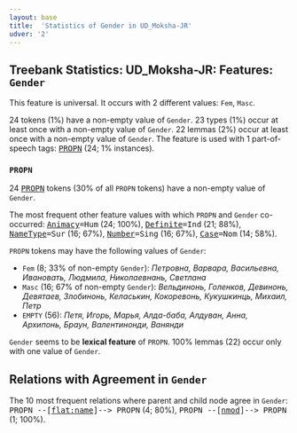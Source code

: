 ```yaml
---
layout: base
title:  'Statistics of Gender in UD_Moksha-JR'
udver: '2'
---
```


## Treebank Statistics: UD_Moksha-JR: Features: `Gender`

This feature is universal.
It occurs with 2 different values: `Fem`, `Masc`.

24 tokens (1%) have a non-empty value of `Gender`.
23 types (1%) occur at least once with a non-empty value of `Gender`.
22 lemmas (2%) occur at least once with a non-empty value of `Gender`.
The feature is used with 1 part-of-speech tags: <tt><a href="mdf_jr-pos-PROPN.html">PROPN</a></tt> (24; 1% instances).

### `PROPN`

24 <tt><a href="mdf_jr-pos-PROPN.html">PROPN</a></tt> tokens (30% of all `PROPN` tokens) have a non-empty value of `Gender`.

The most frequent other feature values with which `PROPN` and `Gender` co-occurred: <tt><a href="mdf_jr-feat-Animacy.html">Animacy</a></tt><tt>=Hum</tt> (24; 100%), <tt><a href="mdf_jr-feat-Definite.html">Definite</a></tt><tt>=Ind</tt> (21; 88%), <tt><a href="mdf_jr-feat-NameType.html">NameType</a></tt><tt>=Sur</tt> (16; 67%), <tt><a href="mdf_jr-feat-Number.html">Number</a></tt><tt>=Sing</tt> (16; 67%), <tt><a href="mdf_jr-feat-Case.html">Case</a></tt><tt>=Nom</tt> (14; 58%).

`PROPN` tokens may have the following values of `Gender`:

* `Fem` (8; 33% of non-empty `Gender`): <em>Петровна, Варвара, Васильевна, Ивановать, Людмила, Николаевнань, Светлана</em>
* `Masc` (16; 67% of non-empty `Gender`): <em>Вельдинонь, Голенков, Девинонь, Девятаев, Злобинонь, Келаськин, Кокоревонь, Кукушкинць, Михаил, Петр</em>
* `EMPTY` (56): <em>Петя, Игорь, Марья, Алда-баба, Алдуван, Анна, Архипонь, Браун, Валентинонди, Ванянди</em>

`Gender` seems to be **lexical feature** of `PROPN`. 100% lemmas (22) occur only with one value of `Gender`.

## Relations with Agreement in `Gender`

The 10 most frequent relations where parent and child node agree in `Gender`:
<tt>PROPN --[<tt><a href="mdf_jr-dep-flat-name.html">flat:name</a></tt>]--> PROPN</tt> (4; 80%),
<tt>PROPN --[<tt><a href="mdf_jr-dep-nmod.html">nmod</a></tt>]--> PROPN</tt> (1; 100%).

